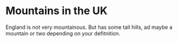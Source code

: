 Mountains in the UK
===================
England is not very mountainous.
But has some tall hills, ad maybe a mountain or two depending on your defitnition.
